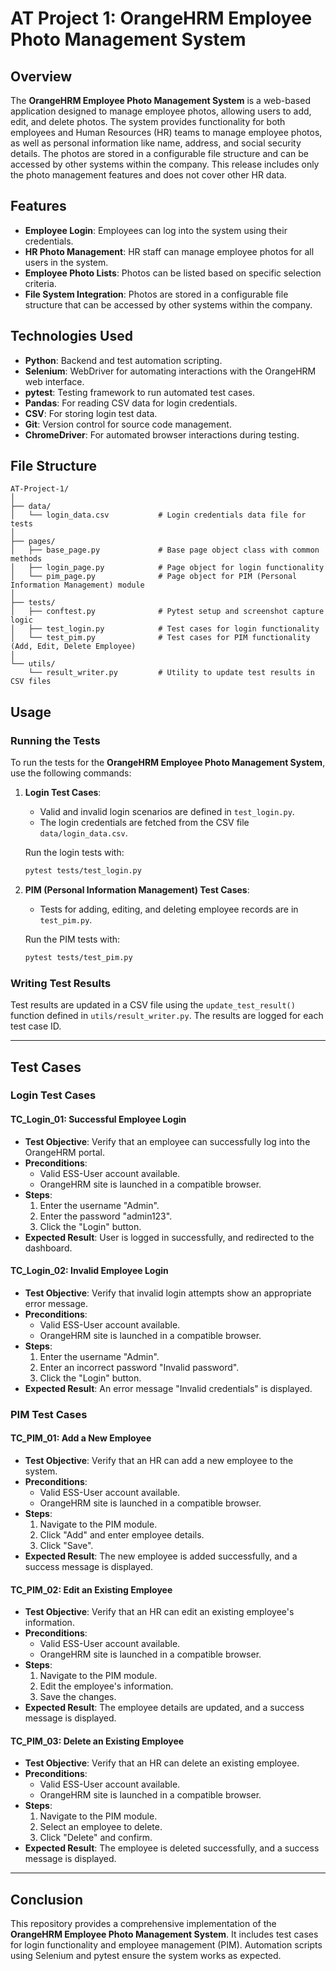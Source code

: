 # AT Project 1: OrangeHRM Employee Photo Management System

## Overview

The **OrangeHRM Employee Photo Management System** is a web-based application designed to manage employee photos, allowing users to add, edit, and delete photos. The system provides functionality for both employees and Human Resources (HR) teams to manage employee photos, as well as personal information like name, address, and social security details. The photos are stored in a configurable file structure and can be accessed by other systems within the company. This release includes only the photo management features and does not cover other HR data.

## Features

- **Employee Login**: Employees can log into the system using their credentials.
- **HR Photo Management**: HR staff can manage employee photos for all users in the system.
- **Employee Photo Lists**: Photos can be listed based on specific selection criteria.
- **File System Integration**: Photos are stored in a configurable file structure that can be accessed by other systems within the company.

## Technologies Used

- **Python**: Backend and test automation scripting.
- **Selenium**: WebDriver for automating interactions with the OrangeHRM web interface.
- **pytest**: Testing framework to run automated test cases.
- **Pandas**: For reading CSV data for login credentials.
- **CSV**: For storing login test data.
- **Git**: Version control for source code management.
- **ChromeDriver**: For automated browser interactions during testing.



## File Structure

```
AT-Project-1/
│
├── data/
│   └── login_data.csv           # Login credentials data file for tests
│
├── pages/
│   ├── base_page.py             # Base page object class with common methods
│   ├── login_page.py            # Page object for login functionality
│   └── pim_page.py              # Page object for PIM (Personal Information Management) module
│
├── tests/
│   ├── conftest.py              # Pytest setup and screenshot capture logic
│   ├── test_login.py            # Test cases for login functionality
│   └── test_pim.py              # Test cases for PIM functionality (Add, Edit, Delete Employee)
│
└── utils/
    └── result_writer.py         # Utility to update test results in CSV files
```

## Usage

### Running the Tests

To run the tests for the **OrangeHRM Employee Photo Management System**, use the following commands:

1. **Login Test Cases**:
    - Valid and invalid login scenarios are defined in `test_login.py`.
    - The login credentials are fetched from the CSV file `data/login_data.csv`.

    Run the login tests with:

    ```bash
    pytest tests/test_login.py
    ```

2. **PIM (Personal Information Management) Test Cases**:
    - Tests for adding, editing, and deleting employee records are in `test_pim.py`.

    Run the PIM tests with:

    ```bash
    pytest tests/test_pim.py
    ```

### Writing Test Results

Test results are updated in a CSV file using the `update_test_result()` function defined in `utils/result_writer.py`. The results are logged for each test case ID.

---

## Test Cases

### Login Test Cases

#### TC_Login_01: Successful Employee Login

- **Test Objective**: Verify that an employee can successfully log into the OrangeHRM portal.
- **Preconditions**: 
  - Valid ESS-User account available.
  - OrangeHRM site is launched in a compatible browser.
- **Steps**:
  1. Enter the username "Admin".
  2. Enter the password "admin123".
  3. Click the "Login" button.
- **Expected Result**: User is logged in successfully, and redirected to the dashboard.

#### TC_Login_02: Invalid Employee Login

- **Test Objective**: Verify that invalid login attempts show an appropriate error message.
- **Preconditions**: 
  - Valid ESS-User account available.
  - OrangeHRM site is launched in a compatible browser.
- **Steps**:
  1. Enter the username "Admin".
  2. Enter an incorrect password "Invalid password".
  3. Click the "Login" button.
- **Expected Result**: An error message "Invalid credentials" is displayed.

### PIM Test Cases

#### TC_PIM_01: Add a New Employee

- **Test Objective**: Verify that an HR can add a new employee to the system.
- **Preconditions**: 
  - Valid ESS-User account available.
  - OrangeHRM site is launched in a compatible browser.
- **Steps**:
  1. Navigate to the PIM module.
  2. Click "Add" and enter employee details.
  3. Click "Save".
- **Expected Result**: The new employee is added successfully, and a success message is displayed.

#### TC_PIM_02: Edit an Existing Employee

- **Test Objective**: Verify that an HR can edit an existing employee's information.
- **Preconditions**: 
  - Valid ESS-User account available.
  - OrangeHRM site is launched in a compatible browser.
- **Steps**:
  1. Navigate to the PIM module.
  2. Edit the employee's information.
  3. Save the changes.
- **Expected Result**: The employee details are updated, and a success message is displayed.

#### TC_PIM_03: Delete an Existing Employee

- **Test Objective**: Verify that an HR can delete an existing employee.
- **Preconditions**: 
  - Valid ESS-User account available.
  - OrangeHRM site is launched in a compatible browser.
- **Steps**:
  1. Navigate to the PIM module.
  2. Select an employee to delete.
  3. Click "Delete" and confirm.
- **Expected Result**: The employee is deleted successfully, and a success message is displayed.

---

## Conclusion

This repository provides a comprehensive implementation of the **OrangeHRM Employee Photo Management System**. It includes test cases for login functionality and employee management (PIM). Automation scripts using Selenium and pytest ensure the system works as expected.
